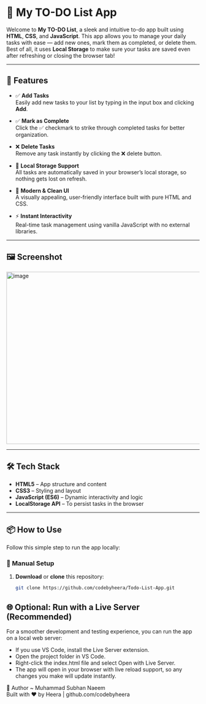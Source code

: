 # 📝 My TO-DO List App

Welcome to **My TO-DO List**, a sleek and intuitive to-do app built using **HTML**, **CSS**, and **JavaScript**. This app allows you to manage your daily tasks with ease — add new ones, mark them as completed, or delete them. Best of all, it uses **Local Storage** to make sure your tasks are saved even after refreshing or closing the browser tab!

---

## 🚀 Features

- ✅ **Add Tasks**  
  Easily add new tasks to your list by typing in the input box and clicking **Add**.

- ✅ **Mark as Complete**  
  Click the ✅ checkmark to strike through completed tasks for better organization.

- ❌ **Delete Tasks**  
  Remove any task instantly by clicking the ❌ delete button.

- 💾 **Local Storage Support**  
  All tasks are automatically saved in your browser’s local storage, so nothing gets lost on refresh.

- 🎨 **Modern & Clean UI**  
  A visually appealing, user-friendly interface built with pure HTML and CSS.

- ⚡ **Instant Interactivity**  
  Real-time task management using vanilla JavaScript with no external libraries.

---

## 🖼️ Screenshot

<img width="602" height="449" alt="image" src="https://github.com/user-attachments/assets/2e1a1b9c-1e01-4b44-bc95-ba4fa84a4a1b" />

---

## 🛠 Tech Stack

- **HTML5** – App structure and content
- **CSS3** – Styling and layout
- **JavaScript (ES6)** – Dynamic interactivity and logic
- **LocalStorage API** – To persist tasks in the browser

---

## 📦 How to Use

Follow this simple step to run the app locally:

### 🔧 Manual Setup

1. **Download** or **clone** this repository:
   ```bash
   git clone https://github.com/codebyheera/Todo-List-App.git

## 🌐 Optional: Run with a Live Server (Recommended)
For a smoother development and testing experience, you can run the app on a local web server:
- If you use VS Code, install the Live Server extension. <br>
- Open the project folder in VS Code. <br>
- Right-click the index.html file and select Open with Live Server. <br>
- The app will open in your browser with live reload support, so any changes you make will update instantly. <br>

👤 Author ~ Muhammad Subhan Naeem <br>
Built with ❤️ by Heera | github.com/codebyheera

